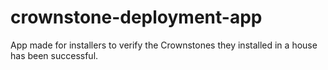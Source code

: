 # crownstone-deployment-app
App made for installers to verify the Crownstones they installed in a house has been successful.

